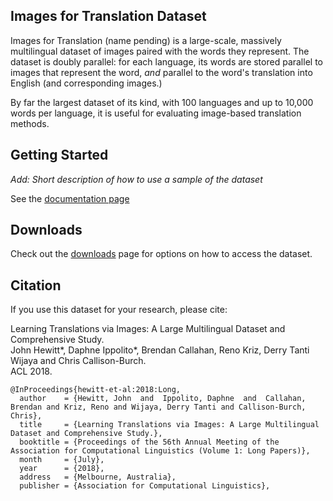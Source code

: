 ## Images for Translation Dataset

Images for Translation (name pending) is a large-scale, massively multilingual dataset of images paired with the words they represent.
The dataset is doubly parallel: for each language, its words are stored parallel to images that represent the word, _and_ parallel to the word's translation into English (and corresponding images.)

By far the largest dataset of its kind, with 100 languages and up to 10,000 words per language, it is useful for evaluating image-based translation methods.

## Getting Started

_Add: Short description of how to use a sample of the dataset_

See the [documentation page](doc.html)

## Downloads

Check out the [downloads](downloads.html) page for options on how to access the dataset. 

## Citation

If you use this dataset for your research, please cite:

Learning Translations via Images: A Large Multilingual Dataset and Comprehensive Study. <br>
John Hewitt*, Daphne Ippolito*, Brendan Callahan, Reno Kriz, Derry Tanti Wijaya and Chris Callison-Burch. <br>
ACL 2018. <br>

```
@InProceedings{hewitt-et-al:2018:Long,
  author    = {Hewitt, John  and  Ippolito, Daphne  and  Callahan, Brendan and Kriz, Reno and Wijaya, Derry Tanti and Callison-Burch, Chris},
  title     = {Learning Translations via Images: A Large Multilingual Dataset and Comprehensive Study.},
  booktitle = {Proceedings of the 56th Annual Meeting of the Association for Computational Linguistics (Volume 1: Long Papers)},
  month     = {July},
  year      = {2018},
  address   = {Melbourne, Australia},
  publisher = {Association for Computational Linguistics},
```
